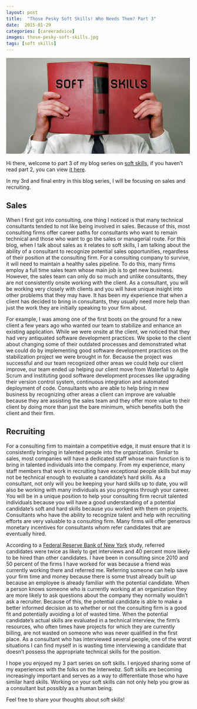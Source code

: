 ```yaml
---
layout: post
title:  "Those Pesky Soft Skills! Who Needs Them? Part 3"
date:  2015-01-29
categories: [careeradvice]
images: those-pesky-soft-skills.jpg
tags: [soft skills]
---
```


![Soft Skills](https://raw.githubusercontent.com/michaeldeongreen/michaeldeongreen.github.io/master/static/img/_posts/those-pesky-soft-skills.jpg)

Hi there, welcome to part 3 of my blog series on [soft skills](http://en.wikipedia.org/wiki/Soft_skills), if you haven’t read part 2, you can view [it here](https://blog.michaeldeongreen.com/careeradvice/2015/01/09/those-pesky-soft-skills-who-needs-them-part-2.html).  
  
In my 3rd and final entry in this blog series, I will be focusing on sales and recruiting.  
  
## Sales  
  
When I first got into consulting, one thing I noticed is that many technical consultants tended to not like being involved in sales. Because of this, most consulting firms offer career paths for consultants who want to remain technical and those who want to go the sales or managerial route. For this blog, when I talk about sales as it relates to soft skills, I am talking about the ability of a consultant to recognize potential sales opportunities, regardless of their position at the consulting firm. For a consulting company to survive, it will need to maintain a healthy sales pipeline. To do this, many firms employ a full time sales team whose main job is to get new business. However, the sales team can only do so much and unlike consultants, they are not consistently onsite working with the client. As a consultant, you will be working very closely with clients and you will have unique insight into other problems that they may have. It has been my experience that when a client has decided to bring in consultants, they usually need more help than just the work they are initially speaking to your firm about.  
  
For example, I was among one of the first boots on the ground for a new client a few years ago who wanted our team to stabilize and enhance an existing application. While we were onsite at the client, we noticed that they had very antiquated software development practices. We spoke to the client about changing some of their outdated processes and demonstrated what we could do by implementing good software development practices on the stabilization project we were brought in for. Because the project was successful and our team recognized other areas we could help our client improve, our team ended up helping our client move from Waterfall to Agile Scrum and instituting good software development processes like upgrading their version control system, continuous integration and automated deployment of code. Consultants who are able to help bring in new business by recognizing other areas a client can improve are valuable because they are assisting the sales team and they offer more value to their client by doing more than just the bare minimum, which benefits both the client and their firm.  
  
## Recruiting
  
For a consulting firm to maintain a competitive edge, it must ensure that it is consistently bringing in talented people into the organization. Similar to sales, most companies will have a dedicated staff whose main function is to bring in talented individuals into the company. From my experience, many staff members that work in recruiting have exceptional people skills but may not be technical enough to evaluate a candidate’s hard skills. As a consultant, not only will you be keeping your hard skills up to date, you will also be working with many individuals as you progress through your career. You will be in a unique position to help your consulting firm recruit talented individuals because you will have a good understanding of a potential candidate’s soft and hard skills because you worked with them on projects. Consultants who have the ability to recognize talent and help with recruiting efforts are very valuable to a consulting firm. Many firms will offer generous monetary incentives for consultants whom refer candidates that are eventually hired.  
  
According to a [Federal Reserve Bank of New York](http://www.newyorkfed.org/research/staff_reports/sr568.pdf) study, referred candidates were twice as likely to get interviews and 40 percent more likely to be hired than other candidates. I have been in consulting since 2010 and 50 percent of the firms I have worked for was because a friend was currently working there and referred me. Referring someone can help save your firm time and money because there is some trust already built up because an employee is already familiar with the potential candidate. When a person knows someone who is currently working at an organization they are more likely to ask questions about the company they normally wouldn’t ask a recruiter. Because of this, the potential candidate is able to make a better informed decision as to whether or not the consulting firm is a good fit and potentially avoiding a lot of wasted time. When the potential candidate’s actual skills are evaluated in a technical interview, the firm’s resources, who often times have projects for which they are currently billing, are not wasted on someone who was never qualified in the first place. As a consultant who has interviewed several people, one of the worst situations I can find myself in is wasting time interviewing a candidate that doesn’t possess the appropriate technical skills for the position.  
  
I hope you enjoyed my 3 part series on soft skills. I enjoyed sharing some of my experiences with the folks on the Interwebz. Soft skills are becoming increasingly important and serves as a way to differentiate those who have similar hard skills. Working on your soft skills can not only help you grow as a consultant but possibly as a human being.  
  
Feel free to share your thoughts about soft skills!
